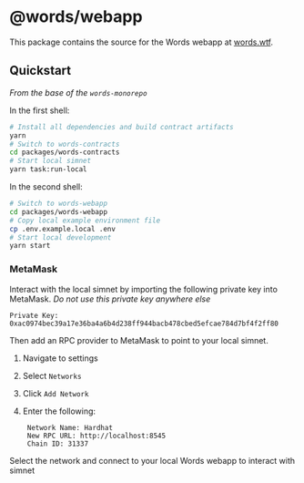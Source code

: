 # @words/webapp

This package contains the source for the Words webapp at [words.wtf](https://words.wtf).

## Quickstart

_From the base of the `words-monorepo`_

In the first shell:

```sh
# Install all dependencies and build contract artifacts
yarn
# Switch to words-contracts
cd packages/words-contracts
# Start local simnet
yarn task:run-local
```

In the second shell:

```sh
# Switch to words-webapp
cd packages/words-webapp
# Copy local example environment file
cp .env.example.local .env
# Start local development
yarn start
```

### MetaMask

Interact with the local simnet by importing the following private key into MetaMask. _Do not use this private key anywhere else_

```
Private Key:
0xac0974bec39a17e36ba4a6b4d238ff944bacb478cbed5efcae784d7bf4f2ff80
```

Then add an RPC provider to MetaMask to point to your local simnet.

1.  Navigate to settings
2.  Select `Networks`
3.  Click `Add Network`
4.  Enter the following:

         Network Name: Hardhat
         New RPC URL: http://localhost:8545
         Chain ID: 31337

Select the network and connect to your local Words webapp to interact with simnet
